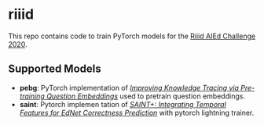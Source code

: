 # riiid


This repo contains code to train PyTorch models for the [Riiid AIEd Challenge 2020](https://www.kaggle.com/c/riiid-test-answer-prediction).

## Supported Models

* **pebg**: PyTorch implementation of [*Improving Knowledge Tracing via Pre-training Question Embeddings*](https://www.ijcai.org/Proceedings/2020/0219.pdf) used to
pretrain question embeddings.
* **saint**: Pytorch implemen tation of [*SAINT+: Integrating Temporal Features for EdNet Correctness Prediction*](https://arxiv.org/abs/2010.12042) with pytorch lightning trainer.

